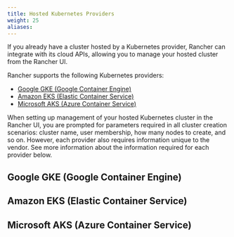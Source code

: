 ```yaml
---
title: Hosted Kubernetes Providers
weight: 25
aliases:
---
```


If you already have a cluster hosted by a Kubernetes provider, Rancher can integrate with its cloud APIs, allowing you to manage your hosted cluster from the Rancher UI.

Rancher supports the following Kubernetes providers:

<!-- TOC -->

- [Google GKE (Google Container Engine)](#google-gke-google-container-engine)
- [Amazon EKS (Elastic Container Service)](#amazon-eks-elastic-container-service)
- [Microsoft AKS (Azure Container Service)](#microsoft-aks-azure-container-service)

<!-- /TOC -->

When setting up management of your hosted Kubernetes cluster in the Rancher UI, you are prompted for parameters required in all cluster creation scenarios: cluster name, user membership, how many nodes to create, and so on. However, each provider also requires information unique to the vendor. See more information about the information required for each provider below.

## Google GKE (Google Container Engine)

## Amazon EKS (Elastic Container Service)

## Microsoft AKS (Azure Container Service)